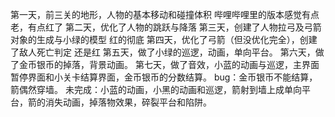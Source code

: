 第一天，前三关的地形，人物的基本移动和碰撞体积
哔哩哔哩里的版本感觉有点老，有点红了
第二天，优化了人物的跳跃与降落
第三天，创建了人物拉弓及弓箭对象的生成与小绿的模型
红的彻底
第四天，优化了弓箭（但没优化完全），创建了敌人死亡判定
还是红
第五天，做了小绿的巡逻，动画，单向平台。
第六天，做了金币银币的掉落，背景动画。
第七天，做了音效，小蓝的动画与巡逻，主界面暂停界面和小关卡结算界面，金币银币的分数结算。
bug：金币银币不能结算，箭偶然穿墙。
未完成：小蓝的动画，小黑的动画和巡逻，箭射到墙上成单向平台，箭的消失动画，掉落物效果，碎裂平台和陷阱。
